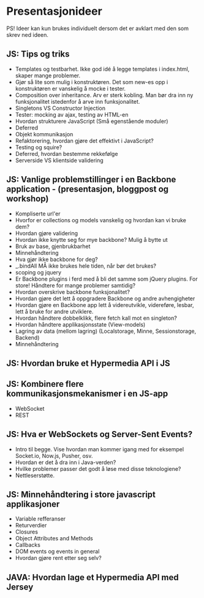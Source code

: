 Presentasjonideer
===

PS! Ideer kan kun brukes individuelt dersom det er avklart med den som skrev ned ideen.

JS: Tips og triks
---

* Templates og testbarhet. Ikke god idé å legge templates i index.html, skaper mange problemer.
* Gjør så lite som mulig i konstruktøren. Det som new-es opp i konstruktøren er vanskelig å mocke i tester.
* Composition over inheritance. Arv er sterk kobling. Man bør dra inn ny funksjonalitet istedenfor å arve inn funksjonalitet.
* Singletons VS Constructor Injection
* Tester: mocking av ajax, testing av HTML-en
* Hvordan strukturere JavaScript (Små egenstående moduler)
* Deferred
* Objekt kommunikasjon
* Refaktorering, hvordan gjøre det effektivt i JavaScript?
* Testing og squire?
* Deferred, hvordan bestemme rekkefølge
* Serverside VS klientside validering

JS: Vanlige problemstillinger i en Backbone application - (presentasjon, bloggpost og workshop)
---
* Kompliserte url'er
* Hvorfor er collections og models vanskelig og hvordan kan vi bruke dem?
* Hvordan gjøre validering
* Hvordan ikke knytte seg for mye backbone? Mulig å bytte ut
* Bruk av base, gjenbrukbarhet
* Minnehåndtering
* Hva gjør ikke backbone for deg?
* _.bindAll MÅ ikke brukes hele tiden, når bør det brukes?
* scoping og jquery
* Er Backbone plugins i ferd med å bli det samme som jQuery plugins. For store! Håndtere for mange problemer samtidig?
* Hvordan overskrive backbone funksjonalitet?
* Hvordan gjøre det lett å oppgradere Backbone og andre avhengigheter
* Hvordan gjøre en Backbone app lett å videreutvikle, videreføre, lesbar, lett å bruke for andre utviklere. 
* Hvordan håndtere dobbelklikk, flere fetch kall mot en singleton?
* Hvordan håndtere applikasjonsstate (View-models)
* Lagring av data (mellom lagring) (Localstorage, Minne, Sessionstorage, Backend)
* Minnehåndtering


JS: Hvordan bruke et Hypermedia API i JS
---

JS: Kombinere flere kommunikasjonsmekanismer i en JS-app
---

* WebSocket
* REST

JS: Hva er WebSockets og Server-Sent Events?
---

* Intro til begge. Vise hvordan man kommer igang med for eksempel Socket.io, Now.js, Pusher, osv.
* Hvordan er det å dra inn i Java-verden?
* Hvilke problemer passer det godt å løse med disse teknologiene?
* Nettleserstøtte.


JS: Minnehåndtering i store javascript applikasjoner
---
* Variable refferanser
* Returverdier
* Closures
* Object Attributes and Methods
* Callbacks
* DOM events og events in general
* Hvordan gjøre rent etter seg selv?

JAVA: Hvordan lage et Hypermedia API med Jersey
---